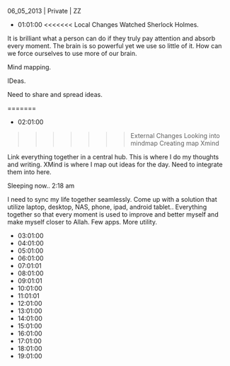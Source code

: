 06_05_2013 | Private | ZZ 
* 01:01:00
<<<<<<< Local Changes
Watched Sherlock Holmes.

It is brilliant what a person can do if they truly pay attention and absorb every moment. The brain is so powerful yet we use so little of it. How can we force ourselves to use more of our brain.

Mind mapping. 

IDeas.

Need to share and spread ideas. 

=======
* 02:01:00
>>>>>>> External Changes
Looking into mindmap
Creating map
Xmind

Link everything together in a central hub.
This is where I do my thoughts and writing.
XMind is where I map out ideas for the day.
Need to integrate them into here. 

Sleeping now.. 2:18 am

I need to sync my life together seamlessly. Come up with a solution that utilize laptop, desktop, NAS, phone, ipad, android tablet.. Everything together so that every moment is used to improve and better myself and make myself closer to Allah. Few apps. More utility. 
* 03:01:00
* 04:01:00
* 05:01:00
* 06:01:00
* 07:01:01
* 08:01:00
* 09:01:01
* 10:01:00
* 11:01:01
* 12:01:00
* 13:01:00
* 14:01:00
* 15:01:00
* 16:01:00
* 17:01:00
* 18:01:00
* 19:01:00
